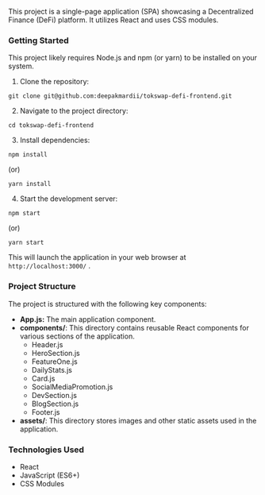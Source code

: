 This project is a single-page application (SPA) showcasing a Decentralized Finance (DeFi) platform. It utilizes React and uses CSS modules.

### Getting Started

This project likely requires Node.js and npm (or yarn) to be installed on your system.

1.  Clone the repository:

```
git clone git@github.com:deepakmardii/tokswap-defi-frontend.git
```

2.  Navigate to the project directory:

```
cd tokswap-defi-frontend
```

3.  Install dependencies:

```
npm install
```

(or)

```
yarn install
```

4.  Start the development server:

```
npm start
```

(or)

```
yarn start
```

This will launch the application in your web browser at `http://localhost:3000/` .

### Project Structure

The project is structured with the following key components:

- **App.js:** The main application component.
- **components/**: This directory contains reusable React components for various sections of the application.
  - Header.js
  - HeroSection.js
  - FeatureOne.js
  - DailyStats.js
  - Card.js
  - SocialMediaPromotion.js
  - DevSection.js
  - BlogSection.js
  - Footer.js
- **assets/**: This directory stores images and other static assets used in the application.

### Technologies Used

- React
- JavaScript (ES6+)
- CSS Modules
